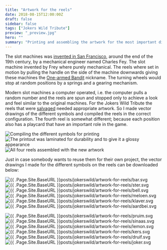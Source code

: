 ```yaml
---
title: "Artwork for the reels"
date: 2018-08-15T12:00:00Z
draft: false
sidebar: false
tags: ["Jokers Wild Tribute"]
preview: "_preview.jpg"
hero: ""
summary: "Printing and assembling the artwork for the most important display on a slot machine"
---
```


The slot machines was [invented in San Francisco](https://www.thoughtco.com/history-of-slot-machines-liberty-bell-1992409), around the end of the 19th century, by a mechanical engineer named Charles Fey. The slot machine invented by Frey where purely mechanical.
The reels where set in motion by pulling the handle on the side of the machine downwards giving these machines the [One-armed Bandit](https://en.wiktionary.org/wiki/one-armed_bandit) nickname. The turning wheels would stop at random positions by a springs and a gearing mechanism.

Modern slot machines a computer operated, i.e. the computer pulls a random number and the reels are spun and stopped only to achieve a look and feel similar to the original machines. For the Jokers Wild Tribute the reels that were [salvaged](../jokerswild/killing-one-for-the-cause/) needed appropriate artwork. So I made vector drawings of the different symbols and compiled the reels in the correct configuration. The fourth reel is somewhat different; because each position also has a playcard that have an important role in the game.

![Compiling the different symbols for printing](reel.jpg)
![The printout was laminated for durability and to give it a glossy appearance ](print.jpg)
![All four reels assembled with the new artwork](reels.jpg)

Just in case somebody wants to reuse them for their own project, the vector drawings I made for the different symbols on the reels can be downloaded below:

![{{ .Page.Site.BaseURL }}posts/jokerswild/artwork-for-reels/bar.svg](bar.svg|medium)
![{{ .Page.Site.BaseURL }}posts/jokerswild/artwork-for-reels/ster.svg](ster.svg|medium)
![{{ .Page.Site.BaseURL }}posts/jokerswild/artwork-for-reels/bell.svg](bell.svg|medium)
![{{ .Page.Site.BaseURL }}posts/jokerswild/artwork-for-reels/meloen.svg](meloen.svg|medium)
![{{ .Page.Site.BaseURL }}posts/jokerswild/artwork-for-reels/klaver.svg](klaver.svg|medium)
![{{ .Page.Site.BaseURL }}posts/jokerswild/artwork-for-reels/aardbei.svg](aardbei.svg|medium)

![{{ .Page.Site.BaseURL }}posts/jokerswild/artwork-for-reels/pruim.svg](pruim.svg|medium)
![{{ .Page.Site.BaseURL }}posts/jokerswild/artwork-for-reels/sinaas.svg](sinaas.svg|medium)
![{{ .Page.Site.BaseURL }}posts/jokerswild/artwork-for-reels/lemon.svg](lemon.svg|medium)
![{{ .Page.Site.BaseURL }}posts/jokerswild/artwork-for-reels/kers.svg](kers.svg|medium)
![{{ .Page.Site.BaseURL }}posts/jokerswild/artwork-for-reels/druif.svg](druif.svg|medium)
![{{ .Page.Site.BaseURL }}posts/jokerswild/artwork-for-reels/joker.svg](joker.svg|medium)

